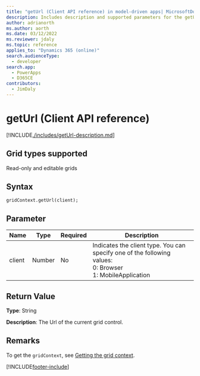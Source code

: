 ```yaml
---
title: "getUrl (Client API reference) in model-driven apps| MicrosoftDocs"
description: Includes description and supported parameters for the getUrl method.
author: adrianorth
ms.author: aorth
ms.date: 03/12/2022
ms.reviewer: jdaly
ms.topic: reference
applies_to: "Dynamics 365 (online)"
search.audienceType: 
  - developer
search.app: 
  - PowerApps
  - D365CE
contributors:
  - JimDaly
---
```

# getUrl (Client API reference)



[!INCLUDE[./includes/getUrl-description.md](./includes/getUrl-description.md)]

## Grid types supported

Read-only and editable grids

## Syntax

`gridContext.getUrl(client);`

## Parameter

|Name|Type|Required|Description|
|--|--|--|--|
|client|Number|No|Indicates the client type. You can specify one of the following values:<br/>0: Browser<br/>1: MobileApplication|

## Return Value

**Type**: String

**Description**: The Url of the current grid control.

## Remarks

To get the `gridContext`, see [Getting the grid context](../../grids.md#bkmk_gridcontext).





[!INCLUDE[footer-include](../../../../../../includes/footer-banner.md)]